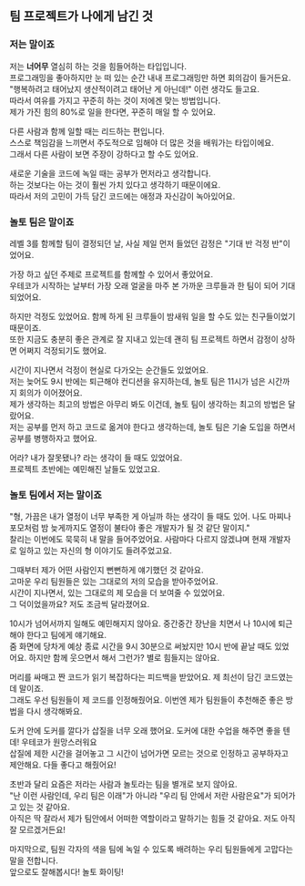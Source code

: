 ## 팀 프로젝트가 나에게 남긴 것

### 저는 말이죠
저는 **너어무** 열심히 하는 것을 힘들어하는 타입입니다.  
프로그래밍을 좋아하지만 눈 떠 있는 순간 내내 프로그래밍만 하면 회의감이 들거든요.  
"행복하려고 태어났지 생산적이려고 태어난 게 아닌데!" 이런 생각도 들고요.  
따라서 여유를 가지고 꾸준히 하는 것이 저에겐 맞는 방법입니다.  
제가 가진 힘의 80%로 일을 한다면, 꾸준히 매일 할 수 있어요.  

다른 사람과 함께 일할 때는 리드하는 편입니다.  
스스로 책임감을 느끼면서 주도적으로 임해야 더 많은 것을 배워가는 타입이에요.  
그래서 다른 사람이 보면 주장이 강하다고 할 수도 있어요.  

새로운 기술을 코드에 녹일 때는 공부가 먼저라고 생각합니다.  
하는 것보다는 아는 것이 훨씬 가치 있다고 생각하기 때문이에요.  
따라서 저의 고민이 가득 담긴 코드에는 애정과 자신감이 녹아있어요.  

### 놀토 팀은 말이죠
레벨 3를 함께할 팀이 결정되던 날, 사실 제일 먼저 들었던 감정은 "기대 반 걱정 반"이었어요.  

가장 하고 싶던 주제로 프로젝트를 함께할 수 있어서 좋았어요.  
우테코가 시작하는 날부터 가장 오래 얼굴을 마주 본 가까운 크루들과 한 팀이 되어 기대되었어요.  

하지만 걱정도 있었어요. 함께 하게 된 크루들이 밤새워 일을 할 수도 있는 친구들이었기 때문이죠.  
또한 지금도 충분히 좋은 관계로 잘 지내고 있는데 괜히 팀 프로젝트 하면서 감정이 상하면 어쩌지 걱정되기도 했어요.  

시간이 지나면서 걱정이 현실로 다가오는 순간들도 있었어요.  
저는 늦어도 9시 반에는 퇴근해야 컨디션을 유지하는데, 놀토 팀은 11시가 넘은 시간까지 회의가 이어졌어요.  
제가 생각하는 최고의 방법은 아무리 봐도 이건데, 놀토 팀이 생각하는 최고의 방법은 달랐어요.  
저는 공부를 먼저 하고 코드로 옮겨야 한다고 생각하는데, 놀토 팀은 기술 도입을 하면서 공부를 병행하자고 했어요.  

어라? 내가 잘못됐나? 라는 생각이 들 때도 있었어요.  
프로젝트 초반에는 예민해진 날들도 있었고요.  

### 놀토 팀에서 저는 말이죠
"형, 가끔은 내가 열정이 너무 부족한 게 아닐까 하는 생각이 들 때도 있어. 나도 마찌나 포모처럼 밤 늦게까지도 열정이 불타야 좋은 개발자가 될 것 같단 말이지."  
찰리는 이번에도 묵묵히 내 말을 들어주었어요. 사람마다 다르지 않겠냐며 현재 개발자로 일하고 있는 자신의 형 이야기도 들려주었고요.  

그때부터 제가 어떤 사람인지 뻔뻔하게 얘기했던 것 같아요.  
고마운 우리 팀원들은 있는 그대로의 저의 모습을 받아주었어요.  
시간이 지나면서, 있는 그대로의 제 모습을 더 보여줄 수 있었어요.  
그 덕이었을까요? 저도 조금씩 달라졌어요.  

10시가 넘어서까지 일해도 예민해지지 않아요. 중간중간 장난을 치면서 나 10시에 퇴근해야 한다고 팀에게 얘기해요.  
줌 화면에 당차게 예상 종료 시간을 9시 30분으로 써놨지만 10시 반에 끝날 때도 있었어요. 하지만 함께 웃으면서 해서 그런가? 별로 힘들지는 않아요.  

머리를 싸매고 짠 코드가 읽기 복잡하다는 피드백을 받았어요. 제 최선이 담긴 코드였는데 말이죠.  
그래도 우선 팀원들이 제 코드를 인정해줬어요. 이번엔 제가 팀원들이 추천해준 좋은 방법을 다시 생각해봐요.  

도커 안에 도커를 깔다가 삽질을 너무 오래 했어요. 도커에 대한 수업을 해주면 좋을 텐데! 우테코가 원망스러워요  
삽질에 제한 시간을 걸어놓고 그 시간이 넘어가면 모르는 것으로 인정하고 공부하자고 제안해요. 다들 좋다고 해줬어요!  

초반과 달리 요즘은 저라는 사람과 놀토라는 팀을 별개로 보지 않아요.  
"난 이런 사람인데, 우리 팀은 이래"가 아니라 "우리 팀 안에서 저란 사람은요"가 되어가고 있는 것 같아요.  
아직은 딱 잘라서 제가 팀안에서 어떠한 역할이라고 말하기는 힘들 것 같아요. 저도 아직 잘 모르겠거든요!  

마지막으로, 팀원 각자의 색을 팀에 녹일 수 있도록 배려하는 우리 팀원들에게 고맙다는 말을 전합니다.  
앞으로도 잘해봅시다! 놀토 화이팅!